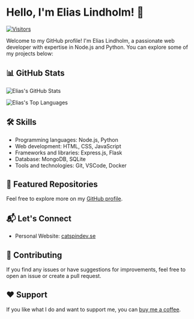 # Hello, I'm Elias Lindholm! 👋

[![Visitors](https://visitor-badge.glitch.me/badge?page_id=Elias-Lindholm.Elias-Lindholm)](https://github.com/Elias-Lindholm)

Welcome to my GitHub profile! I'm Elias Lindholm, a passionate web developer with expertise in Node.js and Python. You can explore some of my projects below:

## 📊 GitHub Stats

![Elias's GitHub Stats](https://github-readme-stats.vercel.app/api?username=Elias-Lindholm&show_icons=true&count_private=true&hide=contribs,prs)

![Elias's Top Languages](https://github-readme-stats.vercel.app/api/top-langs/?username=Elias-Lindholm&layout=compact)

## 🛠️ Skills

- Programming languages: Node.js, Python
- Web development: HTML, CSS, JavaScript
- Frameworks and libraries: Express.js, Flask
- Database: MongoDB, SQLite
- Tools and technologies: Git, VSCode, Docker

## 🚀 Featured Repositories

Feel free to explore more on my [GitHub profile](https://github.com/Elias-Lindholm?tab=repositories).

## 📬 Let's Connect

- Personal Website: [catspindev.se](https://catspindev.se)

## 🤝 Contributing

If you find any issues or have suggestions for improvements, feel free to open an issue or create a pull request.

## ❤️ Support

If you like what I do and want to support me, you can [buy me a coffee](https://www.buymeacoffee.com/Elias-Lindholm).

